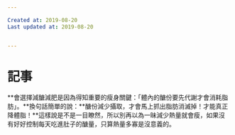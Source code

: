 ```yaml
---

Created at: 2019-08-20
Last updated at: 2019-08-20


---
```


# 記事


**會選擇減醣減肥是因為得知重要的瘦身關鍵：「體內的醣份要先代謝才會消耗脂肪」。**換句話簡單的說：**醣份減少攝取，才會馬上抓出脂肪消滅掉！才能真正降體脂！**這樣說是不是一目瞭然，所以別再以為一昧減少熱量就會瘦，如果沒有好好控制每天吃進肚子的醣量，只算熱量多寡是沒意義的。

